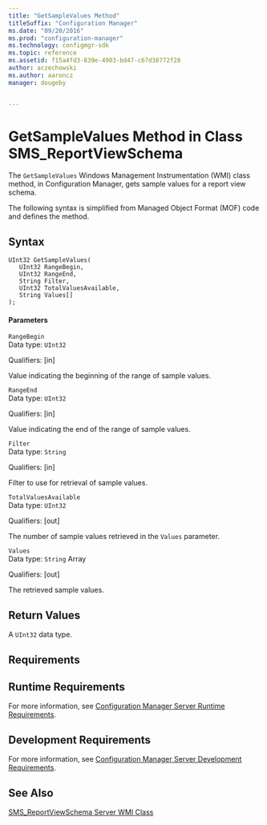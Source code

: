 ```yaml
---
title: "GetSampleValues Method"
titleSuffix: "Configuration Manager"
ms.date: "09/20/2016"
ms.prod: "configuration-manager"
ms.technology: configmgr-sdk
ms.topic: reference
ms.assetid: f15a4fd3-839e-4903-bd47-c67d38772f28
author: aczechowski
ms.author: aaroncz
manager: dougeby


---
```

# GetSampleValues Method in Class SMS_ReportViewSchema
The `GetSampleValues` Windows Management Instrumentation (WMI) class method, in Configuration Manager, gets sample values for a report view schema.  

 The following syntax is simplified from Managed Object Format (MOF) code and defines the method.  

## Syntax  

```  
UInt32 GetSampleValues(  
   UInt32 RangeBegin,  
   UInt32 RangeEnd,  
   String Filter,  
   UInt32 TotalValuesAvailable,  
   String Values[]  
);  
```  

#### Parameters  
 `RangeBegin`  
 Data type: `UInt32`  

 Qualifiers: [in]  

 Value indicating the beginning of the range of sample values.  

 `RangeEnd`  
 Data type: `UInt32`  

 Qualifiers: [in]  

 Value indicating the end of the range of sample values.  

 `Filter`  
 Data type: `String`  

 Qualifiers: [in]  

 Filter to use for retrieval of sample values.  

 `TotalValuesAvailable`  
 Data type: `UInt32`  

 Qualifiers: [out]  

 The number of sample values retrieved in the `Values` parameter.  

 `Values`  
 Data type: `String` Array  

 Qualifiers: [out]  

 The retrieved sample values.  

## Return Values  
 A `UInt32` data type.  

## Requirements  

## Runtime Requirements  
 For more information, see [Configuration Manager Server Runtime Requirements](../../../../../develop/core/reqs/server-runtime-requirements.md).  

## Development Requirements  
 For more information, see [Configuration Manager Server Development Requirements](../../../../../develop/core/reqs/server-development-requirements.md).  

## See Also  
 [SMS_ReportViewSchema Server WMI Class](../../../../../develop/reference/core/servers/reporting/sms_reportviewschema-server-wmi-class.md)
